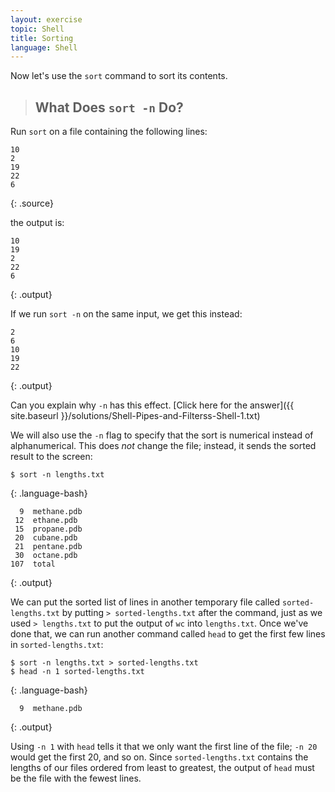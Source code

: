 ```yaml
---
layout: exercise
topic: Shell
title: Sorting 
language: Shell
---
```


Now let's use the `sort` command to sort its contents.

> ## What Does `sort -n` Do?

Run `sort` on a file containing the following lines:

~~~
10
2
19
22
6
~~~
{: .source}

the output is:

~~~
10
19
2
22
6
~~~
{: .output}

If we run `sort -n` on the same input, we get this instead:

~~~
2
6
10
19
22
~~~
{: .output}

Can you explain why `-n` has this effect.
[Click here for the answer]({{ site.baseurl }}/solutions/Shell-Pipes-and-Filterss-Shell-1.txt)

We will also use the `-n` flag to specify that the sort is
numerical instead of alphanumerical.
This does *not* change the file;
instead, it sends the sorted result to the screen:

~~~
$ sort -n lengths.txt
~~~
{: .language-bash}

~~~
  9  methane.pdb
 12  ethane.pdb
 15  propane.pdb
 20  cubane.pdb
 21  pentane.pdb
 30  octane.pdb
107  total
~~~
{: .output}

We can put the sorted list of lines in another temporary file called `sorted-lengths.txt`
by putting `> sorted-lengths.txt` after the command,
just as we used `> lengths.txt` to put the output of `wc` into `lengths.txt`.
Once we've done that,
we can run another command called `head` to get the first few lines in `sorted-lengths.txt`:

~~~
$ sort -n lengths.txt > sorted-lengths.txt
$ head -n 1 sorted-lengths.txt
~~~
{: .language-bash}

~~~
  9  methane.pdb
~~~
{: .output}

Using `-n 1` with `head` tells it that
we only want the first line of the file;
`-n 20` would get the first 20,
and so on.
Since `sorted-lengths.txt` contains the lengths of our files ordered from least to greatest,
the output of `head` must be the file with the fewest lines.
